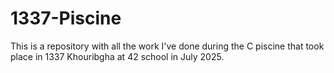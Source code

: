 # 1337-Piscine
This is a repository with all the work I've done during the C piscine that took place in 1337 Khouribgha at 42 school in July 2025.
